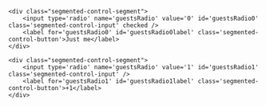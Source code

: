 <div class='segmented-control'>

	<div class="segmented-control-segment">
		<input type='radio' name='guestsRadio' value='0' id='guestsRadio0' class='segmented-control-input' checked />
		<label for='guestsRadio0' id='guestsRadio0label' class='segmented-control-button'>Just me</label>
	</div>

	<div class="segmented-control-segment">
		<input type='radio' name='guestsRadio' value='1' id='guestsRadio1' class='segmented-control-input' />
		<label for='guestsRadio1' id='guestsRadio1label' class='segmented-control-button'>+1</label>
	</div>

</div>


